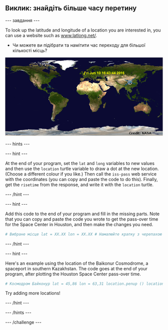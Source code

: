 ## Виклик: знайдіть більше часу перетину

\--- завдання \---

To look up the latitude and longitude of a location you are interested in, you can use a website such as <a href="http://www.latlong.net/" target="_blank">www.latlong.net/</a>.

+ Чи можете ви підібрати та намітити час переходу для більшої кількості місць? 

![знімок екрану](images/iss-final.png)

\--- hints \---

\--- hint \---

At the end of your program, set the `lat` and `long` variables to new values and then use the `location` turtle variable to draw a dot at the new location. (Choose a different colour if you like.) Then call the `iss-pass` web service with the coordinates (you can copy and paste the code to do this). Finally, get the `risetime` from the response, and write it with the `location` turtle.

\--- /hint \---

\--- hint \---

Add this code to the end of your program and fill in the missing parts. Note that you can copy and paste the code you wrote to get the pass-over time for the Space Center in Houston, and then make the changes you need.

```python
# Вибране місце lat = XX.XX lon = XX.XX # Намалюйте крапку з черепахою "location" (не потрібно створювати нову черепаху), виберіть інший колір # Отримати результат з `iss-pass.json` для вашої нової широти і довготи # Отримайте `risetime` від результату та використовуйте` місце `черепаха, щоб написати це на карті
```

\--- /hint \---

\--- hint \---

Here's an example using the location of the Baikonur Cosmodrome, a spaceport in southern Kazakhstan. The code goes at the end of your program, after plotting the Houston Space Center pass-over time.

```python
# Космодром Байконур lat = 45,86 lon = 63,31 location.penup () location.color ('orange') location.goto (lon, lat) location.dot (5) location.hideturtle () url = 'http: // api. open_notify.org/iss-pass.json?lat= '+ str (lat) +'&lon = '+ str (lon) response = urllib.request.urlopen (url) result = json.loads (response.read ()) #print (результат) over = результат ['response'][1]['risetime'] location.write (time.ctime (over))
```

Try adding more locations!

\--- /hint \---

\--- /hints \---

\--- /challenge \---